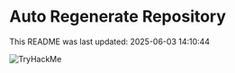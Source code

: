# Auto Regenerate Repository

This README was last updated: 2025-06-03 14:10:44

 ![TryHackMe](https://tryhackme.com/badge/533634)